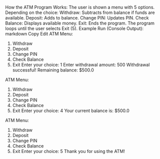 How the ATM Program Works:
The user is shown a menu with 5 options.
Depending on the choice:
Withdraw: Subtracts from balance if funds are available.
Deposit: Adds to balance.
Change PIN: Updates PIN.
Check Balance: Displays available money.
Exit: Ends the program.
The program loops until the user selects Exit (5).
Example Run (Console Output):
markdown
Copy
Edit
ATM Menu:
1. Withdraw
2. Deposit
3. Change PIN
4. Check Balance
5. Exit
Enter your choice: 1
Enter withdrawal amount: 500
Withdrawal successful! Remaining balance: $500.0

ATM Menu:
1. Withdraw
2. Deposit
3. Change PIN
4. Check Balance
5. Exit
Enter your choice: 4
Your current balance is: $500.0

ATM Menu:
1. Withdraw
2. Deposit
3. Change PIN
4. Check Balance
5. Exit
Enter your choice: 5
Thank you for using the ATM!
